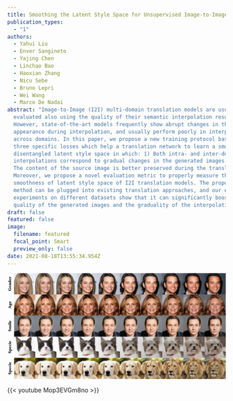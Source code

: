 ```yaml
---
title: Smoothing the Latent Style Space for Unsupervised Image-to-Image Translation
publication_types:
  - "1"
authors:
  - Yahui Liu
  - Enver Sangineto
  - Yajing Chen
  - Linchao Bao
  - Haoxian Zhang
  - Nicu Sebe
  - Bruno Lepri
  - Wei Wang
  - Marco De Nadai
abstract: "Image-to-Image (I2I) multi-domain translation models are usually
  evaluated also using the quality of their semantic interpolation results.
  However, state-of-the-art models frequently show abrupt changes in the image
  appearance during interpolation, and usually perform poorly in interpolations
  across domains. In this paper, we propose a new training protocol based on
  three specific losses which help a translation network to learn a smooth and
  disentangled latent style space in which: 1) Both intra- and inter-domain
  interpolations correspond to gradual changes in the generated images and 2)
  The content of the source image is better preserved during the translation.
  Moreover, we propose a novel evaluation metric to properly measure the
  smoothness of latent style space of I2I translation models. The proposed
  method can be plugged into existing translation approaches, and our extensive
  experiments on different datasets show that it can significantly boost the
  quality of the generated images and the graduality of the interpolations. "
draft: false
featured: false
image:
  filename: featured
  focal_point: Smart
  preview_only: false
date: 2021-08-18T13:55:34.954Z
---
```

![](teaser.jpg)


{{< youtube Mop3EVGm8no >}}
